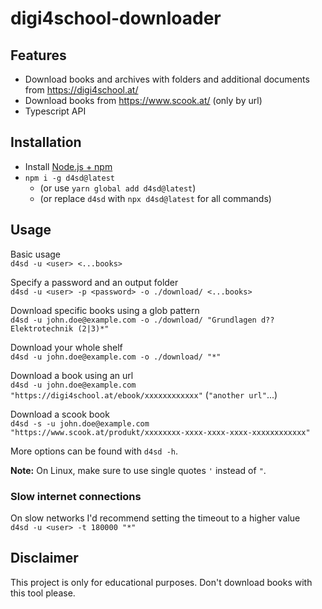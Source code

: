 # digi4school-downloader

## Features

- Download books and archives with folders and additional documents from https://digi4school.at/
- Download books from https://www.scook.at/ (only by url)
- Typescript API

## Installation

- Install [Node.js + npm](https://nodejs.org/)
- `npm i -g d4sd@latest`
  - (or use `yarn global add d4sd@latest`)
  - (or replace `d4sd` with `npx d4sd@latest` for all commands)

## Usage

Basic usage  
`d4sd -u <user> <...books>`

Specify a password and an output folder  
`d4sd -u <user> -p <password> -o ./download/ <...books>`

Download specific books using a glob pattern  
`d4sd -u john.doe@example.com -o ./download/ "Grundlagen d?? Elektrotechnik (2|3)*"`

Download your whole shelf  
`d4sd -u john.doe@example.com -o ./download/ "*"`

Download a book using an url  
`d4sd -u john.doe@example.com "https://digi4school.at/ebook/xxxxxxxxxxxx"` (`"another url"`...)

Download a scook book  
`d4sd -s -u john.doe@example.com "https://www.scook.at/produkt/xxxxxxxx-xxxx-xxxx-xxxx-xxxxxxxxxxxx"`

More options can be found with `d4sd -h`.

**Note:** On Linux, make sure to use single quotes `'` instead of `"`.

### Slow internet connections

On slow networks I'd recommend setting the timeout to a higher value  
`d4sd -u <user> -t 180000 "*"`

## Disclaimer

This project is only for educational purposes. Don't download books with this tool please.
